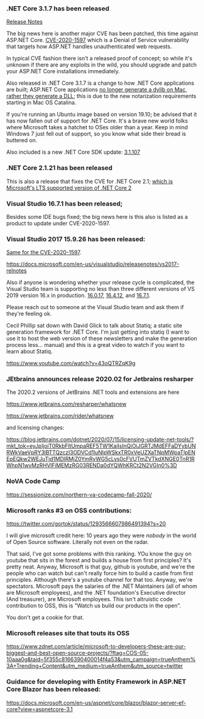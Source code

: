 ### .NET Core 3.1.7 has been released 

[Release Notes](https://devblogs.microsoft.com/dotnet/net-core-august-2020/)

The big news here is another major CVE has been patched, this time against ASP.NET Core.  [CVE-2020-1597](https://portal.msrc.microsoft.com/en-us/security-guidance/advisory/CVE-2020-1597) which is a Denial of Service vulnerability that targets how ASP.NET handles unauthenticated web requests.

In typical CVE fashion there isn't a released proof of concept; so while it's unknown if there are any exploits in the wild, you should upgrade and patch your ASP.NET Core installations immediately.

Also released in .NET Core 3.1.7 is a change to how .NET Core applications are built; ASP.NET Core applications [no longer generate a dylib on Mac, rather they generate a DLL](https://docs.microsoft.com/en-us/dotnet/core/install/macos-notarization-issues); this is due to the new notarization requirements starting in Mac OS Catalina.

If you're running an Ubuntu image based on version 19.10; be advised that it has now fallen out of support for .NET Core.  It's a brave new world folks where Microsoft takes a hatchet to OSes older than a year.  Keep in mind Windows 7 just fell out of support, so you know what side their bread is buttered on.

Also included is a new .NET Core SDK update: [3.1.107](https://github.com/dotnet/core/blob/master/release-notes/3.1/3.1.7/3.1.7.md#changes-in-317)

### .NET Core 2.1.21 has been released

This is also a release that fixes the CVE for .NET Core 2.1; [which is Microsoft's LTS supported version of .NET Core 2](https://dotnet.microsoft.com/platform/support/policy/dotnet-core)

### Visual Studio 16.7.1 has been released;

Besides some IDE bugs fixed; the big news here is this also is listed as a product to update under CVE-2020-1597.

### Visual Studio 2017 15.9.26 has been released:

[Same for the CVE-2020-1597](https://docs.microsoft.com/en-us/visualstudio/releasenotes/vs2017-relnotes#15.9.26).

https://docs.microsoft.com/en-us/visualstudio/releasenotes/vs2017-relnotes

Also if anyone is wondering whether your release cycle is complicated, the Visual Studio team is supporting no less than three different versions of VS 2019 version 16.x in production. [16.0.17](https://docs.microsoft.com/en-us/visualstudio/releases/2019/release-notes-v16.0#16.0.17), [16.4.12](https://docs.microsoft.com/en-us/visualstudio/releases/2019/release-notes-v16.4), and [16.7.1](https://docs.microsoft.com/en-us/visualstudio/releases/2019/release-notes).

Please reach out to someone at the Visual Studio team and ask them if they're feeling ok.

Cecil Phillip sat down with David Glick to talk about Statiq; a static site generation framework for .NET Core.  I'm just getting into statiq (I want to use it to host the web version of these newsletters and make the generation process less... manual) and this is a great video to watch if you want to learn about Statiq.

https://www.youtube.com/watch?v=43oQTRZqK9g

### JEtbrains announces release 2020.02 for Jetbrains resharper

The 2020.2 versions of JetBrains .NET tools and extensions are here

https://www.jetbrains.com/resharper/whatsnew

https://www.jetbrains.com/rider/whatsnew

and licensing changes:

https://blog.jetbrains.com/dotnet/2020/07/15/licensing-update-net-tools/?mkt_tok=eyJpIjoiT0RkbFltUmpaREF5TW1KaiIsInQiOiJGRTJMdEFFaDYybUNRWkVaeVpRY3lBTTQzczI3ODVCd1luNlpWSkxTR0xVeUZXaTNpMWpaTlpENEpEQkw2WEJuTjd1MDlRMjZ0YmRyWG5cLys0cFVUTmZVTkdXNGE0TnR1RWhpN1wvMzRHVlFiMEMzRG03RENDa0dYQWhKRCt2N2VGIn0%3D
### NoVA Code Camp

https://sessionize.com/northern-va-codecamp-fall-2020/

### Microsoft ranks #3 on OSS contributions:

https://twitter.com/gortok/status/1293566607986491394?s=20

I will give microsoft credit here:  10 years ago they were *nobody* in the world of Open Source software. Literally not even on the radar. 

That said, I've got some problems with this ranking.  YOu know the guy on youtube that sits in the forest and builds a house from first principles? It's pretty neat.  Anyway, Microsoft is that guy, github is youtube, and we're the people who can watch but can't really force him to build a castle from first principles.  Although there's a youtube channel for that too. Anyway,  we're spectators. Microsoft pays the salaries of the .NET Maintainers (all of whom are Microsoft employees), and the .NET foundation's Executive director (And treasurer), are Microsoft employees.  This isn't altruistic code contribution to OSS, this is "Watch us build our products in the open".

You don't get a cookie for that.

### Microsoft releases site that touts its OSS

https://www.zdnet.com/article/microsoft-to-developers-these-are-our-biggest-and-best-open-source-projects/?ftag=COS-05-10aaa0g&taid=5f355c8166390400014f4a53&utm_campaign=trueAnthem%3A+Trending+Content&utm_medium=trueAnthem&utm_source=twitter

### Guidance for developing with Entity Framework in ASP.NET Core Blazor has been released: 

https://docs.microsoft.com/en-us/aspnet/core/blazor/blazor-server-ef-core?view=aspnetcore-3.1
